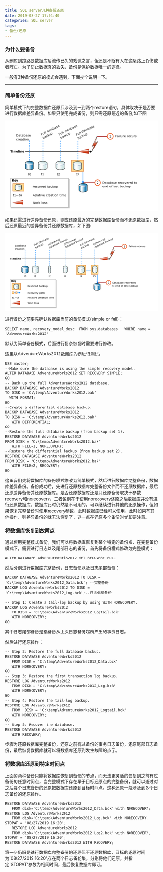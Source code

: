 ```yaml
---
title: SQL server几种备份还原
date: 2019-08-27 17:04:40
categories: SQL server
tags:
- 备份/还原
---
```

### 为什么要备份

从删库到跑路是数据库届流传已久的戏谑之言，但还是不断有人在这条路上负伤或者阵亡。为了防止数据真的丢失，备份是保护数据唯一的途径。

一般有3种备份还原的模式会遇到，下面挨个说明一下。

---

### 简单备份还原

简单模式下的完整数据库还原只涉及到一到两个restore语句，具体取决于是否要进行数据库差异备份。如果只使用完成备份，则只需还原最近的备份,如下图:

![简单备份](../static/only_full_backup.png)

如果还需进行差异备份还原，则应还原最近的完整数据库备份而不还原数据库，然后还原最近的差异备份并还原数据库，如下图:

![差异备份还原](../static/differential_backup.png)

进行备份之前要先确认数据库当前的备份模式(simple or full)：

``` mssql
SELECT name, recovery_model_desc  FROM sys.databases   WHERE name = 'AdventureWorks2012' 
```

默认为简单备份模式，后面进行复杂恢复时需要进行修改。

这里以AdventureWorks2012数据库为例进行测试，

``` mssql
USE master;  
--Make sure the database is using the simple recovery model.  
ALTER DATABASE AdventureWorks2012 SET RECOVERY SIMPLE;  
GO  
-- Back up the full AdventureWorks2012 database.  
BACKUP DATABASE AdventureWorks2012   
TO DISK = 'C:\temp\AdventureWorks2012.bak'   
  WITH FORMAT;  
GO  
--Create a differential database backup.  
BACKUP DATABASE AdventureWorks2012   
TO DISK = 'C:\temp\AdventureWorks2012.bak'  
   WITH DIFFERENTIAL;  
GO  
--Restore the full database backup (from backup set 1).  
RESTORE DATABASE AdventureWorks2012   
FROM DISK = 'C:\temp\AdventureWorks2012.bak'   
   WITH FILE=1, NORECOVERY;  
--Restore the differential backup (from backup set 2).  
RESTORE DATABASE AdventureWorks2012
FROM DISK = 'C:\temp\AdventureWorks2012.bak'   
   WITH FILE=2, RECOVERY;  
GO
```

这里我们先将数据库的备份模式修改为简单模式，然后进行数据库完整备份，数据库差异备份。备份成功后，先进行还原数据库完整备份文件而不还原数据库，最后还原差异备份并还原数据库。是否还原数据库还是只还原备份取决于参数recovery和norecovery，二者区别在于使用norecovery还原之后数据库并没有进行还原数据库，数据库此时仍然是不可用的，可以继续进行其他的还原操作，但如果恢复完整备份时使用recovery参数，此时数据库已经可以使用，此时如果有其他操作，则差异备份的就无法恢复了，这一点在还原多个备份时尤其要注意。

### 将数据库恢复到故障点

通过使用完整模式备份，我们可以将数据库恢复到某个特定的备份点，在完整备份模式下，需要进行日志以及尾部日志的备份，首先将备份模式修改为完整模式：

``` mssql
ALTER DATABASE AdventureWorks2012 SET RECOVERY FULL
```

然后分别进行数据库完整备份，日志备份以及日志尾部备份：

``` mssql
BACKUP DATABASE AdventureWorks2012 TO DISK = 'C:\temp\AdventureWorks2012_Data.bck'; --完整备份
BACKUP LOG AdventureWorks2012 TO DISK = 'C:\temp\AdventureWorks2012_Log.bck';--日志例程备份

-- Step 1: Create a tail-log backup by using WITH NORECOVERY.  
BACKUP LOG AdventureWorks2012  
   TO DISK = 'C:\temp\AdventureWorks2012_Logtail.bck'  
   WITH NORECOVERY;  
GO  
```

其中日志尾部备份是指备份从上次日志备份起所产生的事务日志。

然后进行还原操作：

``` mssql
-- Step 2: Restore the full database backup.  
RESTORE DATABASE AdventureWorks2012  
   FROM DISK = 'C:\temp\AdventureWorks2012_Data.bck'  
   WITH NORECOVERY;  
GO  
-- Step 3: Restore the first transaction log backup.  
RESTORE LOG AdventureWorks2012  
   FROM DISK = 'C:\temp\AdventureWorks2012_Log.bck'  
   WITH NORECOVERY;  
GO  
-- Step 4: Restore the tail-log backup.  
RESTORE LOG AdventureWorks2012  
   FROM  DISK = 'C:\temp\AdventureWorks2012_Logtail.bck'  
   WITH NORECOVERY;  
GO 
-- Step 5: Recover the database.  
RESTORE DATABASE AdventureWorks2012  
   WITH RECOVERY;  
```

步骤为还原数据库完整备份，还原之前有过备份的事务日志备份，还原尾部日志备份，最后恢复数据库就可以将数据库还原到发生故障的点了。

### 将数据库还原到特定时间点

上面的两种备份只能将数据库恢复到备份的节点，而无法更灵活的恢复到之前有过备份的任意时间点，当完整模式下存在早于目标还原点的完整备份，就可以通过对之后每个日志备份的还原把数据库还原到目标时间点。这种还原一般涉及到多个日志备份的还原操作。

``` mssql
RESTORE DATABASE AdventureWorks2012 
   FROM disk='C:\temp\AdventureWorks2012_Data.bck' with NORECOVERY;  
RESTORE LOG AdventureWorks2012 
   FROM disk='C:\temp\AdventureWorks2012_Log.bck' with NORECOVERY, STOPAT = '08/27/2019 16:20';  
   RESTORE LOG AdventureWorks2012 
   FROM disk='C:\temp\AdventureWorks2012_Log2.bck' with NORECOVERY, STOPAT = '08/27/2019 16:20';  
RESTORE DATABASE AdventureWorks2012 WITH RECOVERY;   
```

第一步仍旧是进行数据库完整备份的还原但不还原数据库，目标的还原时间为'08/27/2019 16:20',存在两个日志备份集，分别将他们还原，并指定'STOPAT'参数为相同时间，最后恢复数据库即可。 